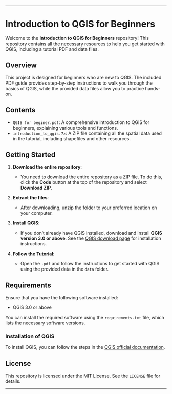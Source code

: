 
---

# Introduction to QGIS for Beginners

Welcome to the **Introduction to QGIS for Beginners** repository! This repository contains all the necessary resources to help you get started with QGIS, including a tutorial PDF and data files.

## Overview

This project is designed for beginners who are new to QGIS. The included PDF guide provides step-by-step instructions to walk you through the basics of QGIS, while the provided data files allow you to practice hands-on.

## Contents

- `QGIS for beginer.pdf`: A comprehensive introduction to QGIS for beginners, explaining various tools and functions.
- `introduction_to_qgis.7z`: A ZIP file containing all the spatial data used in the tutorial, including shapefiles and other resources.
## Getting Started

1. **Download the entire repository**:
   - You need to download the entire repository as a ZIP file. To do this, click the **Code** button at the top of the repository and select **Download ZIP**.

2. **Extract the files**:
   - After downloading, unzip the folder to your preferred location on your computer.

3. **Install QGIS**:
   - If you don’t already have QGIS installed, download and install **QGIS version 3.0 or above**. See the [QGIS download page](https://qgis.org/en/site/forusers/download.html) for installation instructions.
   
4. **Follow the Tutorial**:
   - Open the `.pdf` and follow the instructions to get started with QGIS using the provided data in the `data` folder.

## Requirements

Ensure that you have the following software installed:

- QGIS 3.0 or above

You can install the required software using the `requirements.txt` file, which lists the necessary software versions.

### Installation of QGIS

To install QGIS, you can follow the steps in the [QGIS official documentation](https://qgis.org/en/site/forusers/download.html).

## License

This repository is licensed under the MIT License. See the `LICENSE` file for details.

---
